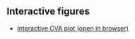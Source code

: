 ## Interactive figures
- [Interactive CVA plot (open in browser)](https://junfunggg.github.io/test/CVA_interactive.html)
